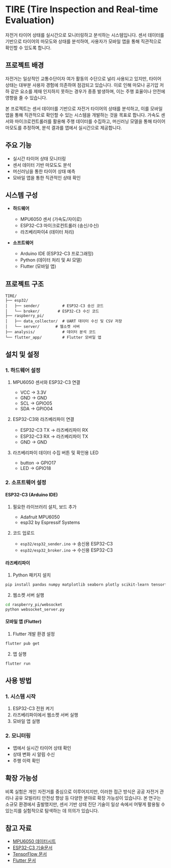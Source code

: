 # TIRE (Tire Inspection and Real-time Evaluation)

자전거 타이어 상태를 실시간으로 모니터링하고 분석하는 시스템입니다. 센서 데이터를 기반으로 타이어의 마모도와 상태를 분석하여, 사용자가 모바일 앱을 통해 직관적으로 확인할 수 있도록 합니다.

## 프로젝트 배경

자전거는 일상적인 교통수단이자 여가 활동의 수단으로 널리 사용되고 있지만, 타이어 상태는 대부분 사용자 경험에 의존하여 점검되고 있습니다. 이로 인해 마모나 공기압 저하 같은 요소를 제때 인지하지 못하는 경우가 종종 발생하며, 이는 주행 효율이나 안전에 영향을 줄 수 있습니다.

본 프로젝트는 센서 데이터를 기반으로 자전거 타이어의 상태를 분석하고, 이를 모바일 앱을 통해 직관적으로 확인할 수 있는 시스템을 개발하는 것을 목표로 합니다. 가속도 센서와 마이크로컨트롤러를 활용해 주행 데이터를 수집하고, 머신러닝 모델을 통해 타이어 마모도를 추정하며, 분석 결과를 앱에서 실시간으로 제공합니다.

## 주요 기능

- 실시간 타이어 상태 모니터링
- 센서 데이터 기반 마모도도 분석
- 머신러닝을 통한 타이어 상태 예측
- 모바일 앱을 통한 직관적인 상태 확인

## 시스템 구성
- **하드웨어**
  - MPU6050 센서 (가속도/자이로)
  - ESP32-C3 마이크로컨트롤러 (송신/수신)
  - 라즈베리파이4 (데이터 처리)

- **소프트웨어**
  - Arduino IDE (ESP32-C3 프로그래밍)
  - Python (데이터 처리 및 AI 모델)
  - Flutter (모바일 앱)

## 프로젝트 구조
```
TIRE/
├── esp32/
│   ├── sender/          # ESP32-C3 송신 코드
│   └── broker/        # ESP32-C3 수신 코드
├── raspberry_pi/
│   ├── data_collector/  # UART 데이터 수신 및 CSV 저장
│   └── server/       # 웹소켓 서버
├── analysis/            # 데이터 분석 코드
└── flutter_app/         # Flutter 모바일 앱
```

## 설치 및 설정

### 1. 하드웨어 설정
1. MPU6050 센서와 ESP32-C3 연결
   - VCC → 3.3V
   - GND → GND
   - SCL → GPIO05
   - SDA → GPIO04

2. ESP32-C3와 라즈베리파이 연결
   - ESP32-C3 TX → 라즈베리파이 RX
   - ESP32-C3 RX → 라즈베리파이 TX
   - GND → GND

3. 라즈베리파이 데이터 수집 버튼 및 확인용 LED
   - button → GPIO17
   - LED → GPIO18

### 2. 소프트웨어 설정

#### ESP32-C3 (Arduino IDE)
1. 필요한 라이브러리 설치, 보드 추가
   - Adafruit MPU6050
   - esp32 by Espressif Systems

2. 코드 업로드
   - `esp32/esp32_sender.ino` → 송신용 ESP32-C3
   - `esp32/esp32_broker.ino` → 수신용 ESP32-C3

#### 라즈베리파이
1. Python 패키지 설치
```bash
pip install pandas numpy matplotlib seaborn plotly scikit-learn tensorflow joblib websockets
```

2. 웹소켓 서버 실행
```bash
cd raspberry_pi/websocket
python websocket_server.py
```

#### 모바일 앱 (Flutter)
1. Flutter 개발 환경 설정
```bash
flutter pub get
```

2. 앱 실행
```bash
flutter run
```

## 사용 방법

### 1. 시스템 시작
1. ESP32-C3 전원 켜기
2. 라즈베리파이에서 웹소켓 서버 실행
3. 모바일 앱 실행

### 2. 모니터링
- 앱에서 실시간 타이어 상태 확인
- 상태 변화 시 알림 수신
- 주행 이력 확인

## 확장 가능성

비록 실험은 개인 자전거를 중심으로 이루어지지만, 이러한 접근 방식은 공공 자전거 관리나 공유 모빌리티 안전성 향상 등 다양한 분야로 확장 가능성이 있습니다. 본 연구는 소규모 환경에서 출발했지만, 센서 기반 상태 진단 기술이 일상 속에서 어떻게 활용될 수 있는지를 실험적으로 탐색하는 데 의의가 있습니다.

## 참고 자료
- [MPU6050 데이터시트](https://invensense.tdk.com/wp-content/uploads/2015/02/MPU-6000-Datasheet1.pdf)
- [ESP32-C3 기술문서](https://www.espressif.com/en/products/socs/esp32-c3)
- [TensorFlow 문서](https://www.tensorflow.org/)
- [Flutter 문서](https://flutter.dev/docs) 